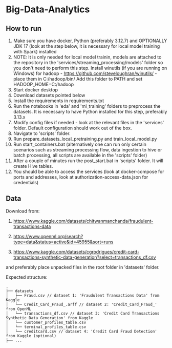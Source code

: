 # Big-Data-Analytics

## How to run

1. Make sure you have docker, Python (preferably 3.12.7) and OPTIONALLY JDK 17 (look at the step below, it is necessary for local model training with Spark) installed
1. NOTE: It is only needed for local model trainin, models are attached to the repository in the 'services/streaming_processing/models' folder so you don't need to perform this step. Install winutils (if you are running on Windows) for hadoop - https://github.com/steveloughran/winutils/ - place them in C:/hadoop/bin/  Add this folder to PATH and set HADOOP_HOME=C:/hadoop 
2. Start docker desktop
3. Download datasets pointed below
3. Install the requirements in requirements.txt
4. Run the notebooks in 'eda' and 'ml_training' folders to preprocess the datasets. It is necessary to have Python installed for this step, preferably 3.13.x
7. Modify config files if needed - look at the relevant files in the 'services' folder. Default configuration should work out of the box.
5. Navigate to 'scripts' folder.
6. Run prepare_datasets_local_pretraining.py and train_local_model.py
8. Run start_containers.bat (alternatively one can run only certain scenarios such as streaming processing flow, data ingestion to hive or batch processing, all scripts are available in the 'scripts' folder)
9. After a couple of minutes run the post_start.bat in 'scripts' folder. It will create Hive tables.
10. You should be able to access the services (look at docker-compose for ports and addresses, look at authorization-access-data.json for credentials)

## Data

Download from:

1. https://www.kaggle.com/datasets/chitwanmanchanda/fraudulent-transactions-data

2. https://www.openml.org/search?type=data&status=active&id=45955&sort=runs

3. https://www.kaggle.com/datasets/cgrodrigues/credit-card-transactions-synthetic-data-generation?select=transactions_df.csv

and preferably place unpacked files in the root folder in 'datasets' folder.

Expected structure:

```
.  
├── datasets  
│   ├── Fraud.csv // dataset 1: 'Fraudulent Transactions Data' from Kaggle  
│   └── Credit_Card_Fraud_.arff // dataset 2: 'Credit_Card_Fraud_' from OpenML  
│   └── transactions_df.csv // dataset 3: 'Credit Card Transactions Synthetic Data Generation' from Kaggle  
│   └── customer_profiles_table.csv  
│   └── terminal_profiles_table.csv   
│   └── creditcard.csv // dataset 4: 'Credit Card Fraud Detection' from Kaggle (optional)  
├── ...  
```